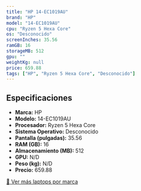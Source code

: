 ```yaml
---
title: "HP 14-EC1019AU"
brand: "HP"
model: "14-EC1019AU"
cpu: "Ryzen 5 Hexa Core"
os: "Desconocido"
screenInches: 35.56
ramGB: 16
storageMB: 512
gpu: ""
weightKg: null
price: 659.88
tags: ["HP", "Ryzen 5 Hexa Core", "Desconocido"]
---
```

## Especificaciones

- **Marca:** HP
- **Modelo:** 14-EC1019AU
- **Procesador:** Ryzen 5 Hexa Core
- **Sistema Operativo:** Desconocido
- **Pantalla (pulgadas):** 35.56
- **RAM (GB):** 16
- **Almacenamiento (MB):** 512
- **GPU:** N/D
- **Peso (kg):** N/D
- **Precio:** 659.88

[:rocket: Ver más laptops por marca](/brand/hp)
